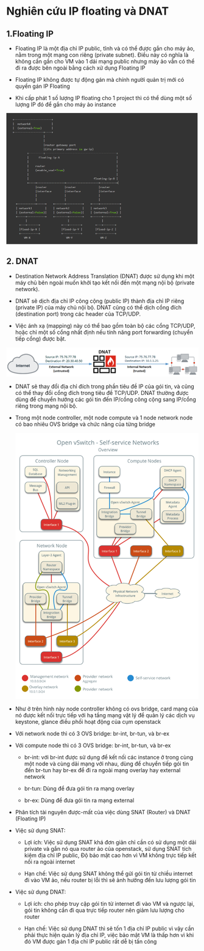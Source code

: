 # Nghiên cứu IP floating và DNAT

## 1.Floating IP

 - Floating IP là một địa chỉ IP public, tĩnh và có thể được gắn cho máy ảo, nằm trong một mạng con riêng (private subnet). Điều này có nghĩa là không cần gắn cho VM vào 1 dải mạng public nhưng máy ảo vẫn có thể đi ra được bên ngoài bằng cách xử dụng Floating IP

 - Floating IP không được tự động gán mà chính người quản trị mới có quyền gán IP Floating

 - Khi cấp phát 1 số lượng IP floating cho 1 project thì có thể dùng một số lượng IP đó để gắn cho máy ảo instance 

  ![alt text](image/IP_floating.png)

## 2. DNAT

 - Destination Network Address Translation (DNAT) được sử dụng khi một máy chủ bên ngoài muốn khởi tạo kết nối đến một mạng nội bộ (private network).

 - DNAT sẽ dịch địa chỉ IP công cộng (public IP) thành địa chỉ IP riêng (private IP) của máy chủ nội bộ. DNAT cũng có thể dịch cổng đích (destination port) trong các header của TCP/UDP.

 - Việc ánh xạ (mapping) này có thể bao gồm toàn bộ các cổng TCP/UDP, hoặc chỉ một số cổng nhất định nếu tính năng port forwarding (chuyển tiếp cổng) được bật.

  ![alt text](image/DNAT.png)

 - DNAT sẽ thay đổi địa chỉ đích trong phần tiêu đề IP của gói tin, và cũng có thể thay đổi cổng đích trong tiêu đề TCP/UDP. DNAT thường được dùng để chuyển hướng các gói tin đến IP/cổng công cộng sang IP/cổng riêng trong mạng nội bộ.

* Trong một node controller, một node compute và 1 node network node có bao nhiêu  OVS bridge và chức năng của từng bridge

  ![alt text](image/deploy-ovs-selfservice-overview.png)

 - Như ở trên hình này node controller không có ovs bridge, card mạng của nó được kết nối trực tiếp với hạ tầng mạng vật lý để quản lý các dịch vụ keystone, glance điều phối hoạt động của cụm openstack

 - Với network node thì có 3 OVS bridge: br-int, br-tun, và br-ex

 - Với compute node  thì có 3 OVS bridge: br-int, br-tun, và br-ex
  
   + br-int: với br-int được sử dụng để kết nối các instance ở trong cùng một node và cùng dải mạng với nhau, dùng để chuyển tiếp gói tin đến br-tun hay br-ex để đi ra ngoài mạng overlay hay external network

   + br-tun: Dùng để đưa gói tin ra mạng overlay 

   + br-ex: Dùng để đưa gói tin ra mạng external 

* Phân tích tài nguyên được-mất của việc dùng SNAT (Router) và DNAT (Floating IP)

 - Việc sử dụng SNAT:

   + Lợi ích: Việc sử dụng SNAT khá đơn giản chỉ cần có sử dụng một dải private và gắn nó qua router ảo của openstack, sử dụng SNAT tích kiệm địa chỉ IP public, Độ bảo mật cao hơn vì VM không trực tiếp kết nối ra ngoài internet 

   + Hạn chế: Việc sử dụng SNAT không thể gửi gói tin từ chiều internet đi vào VM ảo, nếu router bị lỗi thì sẽ ảnh hưởng đến lưu lượng gói tin 

 - Việc sử dụng DNAT:

   + Lợi ích: cho phép truy cập gói tin từ internet đi vào VM và ngược lại, gói tin không cần đi qua trực tiếp router nên giảm lưu lượng cho router

   + Hạn chế: Việc sử dụng DNAT thì sẽ tốn 1 địa chỉ IP public vì vậy cần phải thực hiện quản lý địa chỉ IP, việc bảo mật VM là thấp hơn vì khi đó VM được gán 1 địa chỉ IP public rất dễ bị tấn công 


